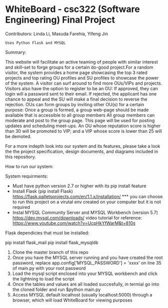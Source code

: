 # WhiteBoard - csc322 (Software Engineering) Final Project 

Contributors: Linda Li, Masuda Farehia, Yifeng Jin <GROUP J>

	Uses Python Flask and MYSQL

Summary: 
 
This website will facilitate an active teaming of people with similar interest and skill-set to forge groups for a certain do-good project.For a random visitor, the system provides a home page showcasing the top 3 rated projects and top rating OU profiles and SU profiles to showcase the power of the system. A visitor can surf around to find more OUs/VIPs and projects. Visitors also have the option to register to be an OU: If approved, they can login will a password sent to their email. If rejected, the applicant has one chance to appeal and the SU will make a final decision to reverse the rejection. OUs can form groups by inviting other OU(s) for a certain purpose: Once a group is formed, a group web-page should be made available that is accessible to all group members All group members can moderate and post to the group page. This page will be used for posting updates and scheduling meet-ups. An OU whose reputation score is higher than 30 will be promoted to VIP; and a VIP whose score is lower than 25 will be demoted. 

For a more indepth look into our system and its features, please take a look the the project specification, design documents, and diagrams included in this repository. 


How to run our system: 

System requirments: 

- Must have python version 2.7 or higher with its pip install feature 
- Install Flask (pip install Flask)
https://flask.palletsprojects.com/en/1.1.x/installation/
*** you can choose to run this project on a virutal env created on your computer but it is not required 
- Instal MYSQL Community Server and MYSQL Workbench (version 5.7)
https://dev.mysql.com/downloads/
video tutorial for reference: https://www.youtube.com/watch?v=UcpHkYfWarM&t=810s

Flask dependicies that must be installed: 

pip install flask_mail
pip install flask_mysqldb 

1. Clone the master branch of this repo 
2. Once you have the MYSQL server running and you have created the root password, replace app.config['MYSQL_PASSWORD'] = 'xxxx' on line 35 of main.py with your root password 
3. Load the mysql script enclosed into your MYSQL workbench and click the lightning to load the script 
4. Once the tables and values are all loaded succesfully, in termial go into the cloned folder and run $python main.py 
5. Access MYSQL default localhost (usually localhost:5000) through a browser, which will load WhiteBoard for viewing purposes
